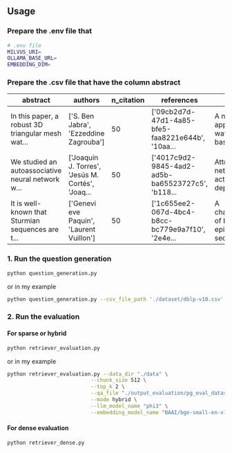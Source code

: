 ## Usage

### Prepare the .env file that 
```bash
# .env file
MILVUS_URI=
OLLAMA_BASE_URL=
EMBEDDING_DIM=
```

### Prepare the .csv file that have the column abstract
| abstract                                                                                                          | authors                                                                                     | n_citation | references                                                                                               | title                                                      | venue                                      | year | id                                      |
|-------------------------------------------------------------------------------------------------------------------|---------------------------------------------------------------------------------------------|------------|----------------------------------------------------------------------------------------------------------|------------------------------------------------------------|-------------------------------------------|------|------------------------------------------|
| In this paper, a robust 3D triangular mesh wat...                                                                 | ['S. Ben Jabra', 'Ezzeddine Zagrouba']                                                      | 50         | ['09cb2d7d-47d1-4a85-bfe5-faa8221e644b', '10aa...                                                   | A new approach of 3D watermarking based on ima...          | international symposium on computers and commu... | 2008 | 4ab3735c-80f1-472d-b953-fa0557fed28b     |
| We studied an autoassociative neural network w...                                                                 | ['Joaquín J. Torres', 'Jesús M. Cortés', 'Joaq...                                            | 50         | ['4017c9d2-9845-4ad2-ad5b-ba65523727c5', 'b118...                                                   | Attractor neural networks with activity-depend...          | Neurocomputing                            | 2007 | 4ab39729-af77-46f7-a662-16984fb9c1db     |
| It is well-known that Sturmian sequences are t...                                                                | ['Genevi eve Paquin', 'Laurent Vuillon']                                                    | 50         | ['1c655ee2-067d-4bc4-b8cc-bc779e9a7f10', '2e4e...                                                   | A characterization of balanced episturmian seq...         | Electronic Journal of Combinatorics        | 2007 | 4ab3a4cf-1d96-4ce5-ab6f-b3e19fc260de     |

### 1. Run the question generation
```bash
python question_generation.py
```
or in my example
```bash
python question_generation.py --csv_file_path './dataset/dblp-v10.csv' --sample_size 100 --model_generate 'phi3' --model_embedding 'BAAI/bge-small-en-v1.5'
```

### 2. Run the evaluation 

#### For sparse or hybrid

```bash
python retriever_evaluation.py 
```
or in my example
```bash
python retriever_evaluation.py --data_dir "./data" \
                           --chunk_size 512 \
                           --top_k 2 \
                           --qa_file "./output_evaluation/pg_eval_dataset.json" \
                           --mode hybrid \
                           --llm_model_name "phi3" \
                           --embedding_model_name "BAAI/bge-small-en-v1.5"
```

#### For dense evaluation

```bash 
python retriever_dense.py
```


